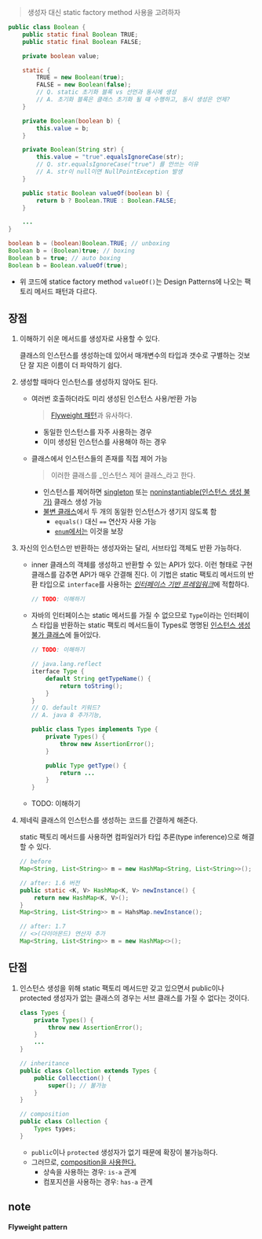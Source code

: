 > 생성자 대신 static factory method 사용을 고려하자

```java
public class Boolean {
	public static final Boolean TRUE;
	public static final Boolean FALSE;

	private boolean value;

	static {
		TRUE = new Boolean(true);
		FALSE = new Boolean(false);
		// Q. static 초기화 블록 vs 선언과 동시에 생성
		// A. 초기화 블록은 클래스 초기화 될 떄 수행하고, 동시 생성은 언제?
	}

	private Boolean(boolean b) {
		this.value = b;
	}

	private Boolean(String str) {
		this.value = "true".equalsIgnoreCase(str);
		// Q. str.equalsIgnoreCase("true") 를 안쓰는 이유
		// A. str이 null이면 NullPointException 발생
	}

	public static Boolean valueOf(boolean b) {
		return b ? Boolean.TRUE : Boolean.FALSE;
	}

	...
}
```

```java
boolean b = (boolean)Boolean.TRUE; // unboxing
Boolean b = (Boolean)true; // boxing
Boolean b = true; // auto boxing
Boolean b = Boolean.valueOf(true);
```

- 위 코드에 statice factory method `valueOf()`는 Design Patterns에 나오는 팩토리 메서드 패턴과 다르다.

## 장점

1. 이해하기 쉬운 메서드를 생성자로 사용할 수 있다.

	클래스의 인스턴스를 생성하는데 있어서 매개변수의 타입과 갯수로 구별하는 것보단 잘 지은 이름이 더 파악하기 쉽다.

2. 생성할 때마다 인스턴스를 생성하지 않아도 된다.

	- 여러번 호출하더라도 미리 생성된 인스턴스 사용/반환 가능
	
		> [Flyweight 패턴](#flyweight-pattern)과 유사하다.

		- 동일한 인스턴스를 자주 사용하는 경우
		- 이미 생성된 인스턴스를 사용해야 하는 경우

	- 클래스에서 인스턴스들의 존재를 직접 제어 가능

		> 이러한 클래스를 _인스턴스 제어 클래스_라고 한다.

		- 인스턴스를 제어하면 [singleton](#item03) 또는 [noninstantiable(인스턴스 생성 불가)](#item04) 클래스 생성 가능
		- [불변 클래스](#item15)에서 두 개의 동일한 인스턴스가 생기지 않도록 함
			- `equals()` 대신 `==` 연산자 사용 가능
			- [`enum`에서는](#item30) 이것을 보장

3. 자신의 인스턴스만 반환하는 생성자와는 달리, 서브타입 객체도 반환 가능하다.

	- inner 클래스의 객체를 생성하고 반환할 수 있는 API가 있다. 이런 형태로 구현 클래스를 감추면 API가 매우 간결해 진다. 이 기법은 static 팩토리 메서드의 반환 타입으로 `interface`를 사용하는 [_인터페이스 기반 프레임워크_](#item18)에 적합하다.

		```java
		// TODO: 이해하기
		```

	- 자바의 인터페이스는 static 메서드를 가질 수 없으므로 `Type`이라는 인터페이스 타입을 반환하는 static 팩토리 메서드들이 Types로 명명된 [인스턴스 생성 불가 클래스](#item4)에 들어있다.

		```java
		// TODO: 이해하기

		// java.lang.reflect
		iterface Type {
			default String getTypeName() {
				return toString();
			}
		}
		// Q. default 키워드?
		// A. java 8 추가기능, 

		public class Types implements Type {
			private Types() {
				throw new AssertionError();
			}

			public Type getType() {
				return ...
			}
		}
		```

	- TODO: 이해하기

4. 제네릭 클래스의 인스턴스를 생성하는 코드를 간결하게 해준다.

	static 팩토리 메서드를 사용하면 컴파일러가 타입 추론(type inference)으로 해결할 수 있다.

	```java
	// before
	Map<String, List<String>> m = new HashMap<String, List<String>>();

	// after: 1.6 버전
	public static <K, V> HashMap<K, V> newInstance() {
		return new HashMap<K, V>();
	}
	Map<String, List<String>> m = HahsMap.newInstance();

	// after: 1.7
	// <>(다이아몬드) 연산자 추가
	Map<String, List<String>> m = new HashMap<>();
	``` 

## 단점

1. 인스턴스 생성을 위해 static 팩토리 메서드만 갖고 있으면서 public이나 protected 생성자가 없는 클래스의 경우는 서브 클래스를 가질 수 없다는 것이다.

	```java
	class Types {
		private Types() {
			throw new AssertionError();
		}
		...
	}

	// inheritance
	public class Collection extends Types {
		public Collecction() {
			super(); // 불가능
		}
	}

	// composition
	public class Collection {
		Types types;
	}
	```

	- `public`이나 `protected` 생성자가 없기 때문에 확장이 불가능하다.
	- 그러므로, [composition을 사용한다.](#item16)
		- 상속을 사용하는 경우: `is-a` 관계
		- 컴포지션을 사용하는 경우: `has-a` 관계

## note

#### Flyweight pattern

